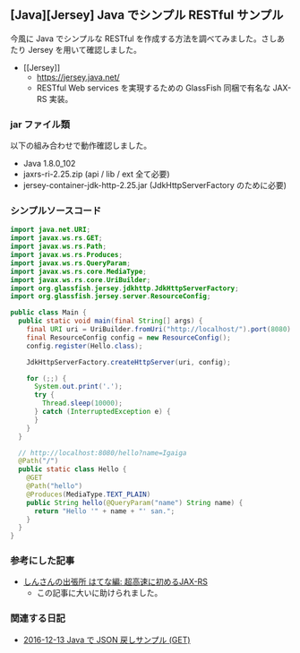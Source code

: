 ## [Java][Jersey] Java でシンプル RESTful サンプル

今風に Java でシンプルな RESTful を作成する方法を調べてみました。さしあたり Jersey を用いて確認しました。

* [[Jersey]]
  * https://jersey.java.net/
  * RESTful Web services を実現するための GlassFish 同梱で有名な JAX-RS 実装。



### jar ファイル類

以下の組み合わせで動作確認しました。

* Java 1.8.0_102
* jaxrs-ri-2.25.zip (api / lib / ext 全て必要)
* jersey-container-jdk-http-2.25.jar (JdkHttpServerFactory のために必要)



### シンプルソースコード


```java
import java.net.URI;
import javax.ws.rs.GET;
import javax.ws.rs.Path;
import javax.ws.rs.Produces;
import javax.ws.rs.QueryParam;
import javax.ws.rs.core.MediaType;
import javax.ws.rs.core.UriBuilder;
import org.glassfish.jersey.jdkhttp.JdkHttpServerFactory;
import org.glassfish.jersey.server.ResourceConfig;

public class Main {
  public static void main(final String[] args) {
    final URI uri = UriBuilder.fromUri("http://localhost/").port(8080).build();
    final ResourceConfig config = new ResourceConfig();
    config.register(Hello.class);

    JdkHttpServerFactory.createHttpServer(uri, config);

    for (;;) {
      System.out.print('.');
      try {
        Thread.sleep(10000);
      } catch (InterruptedException e) {
      }
    }
  }

  // http://localhost:8080/hello?name=Igaiga
  @Path("/")
  public static class Hello {
    @GET
    @Path("hello")
    @Produces(MediaType.TEXT_PLAIN)
    public String hello(@QueryParam("name") String name) {
      return "Hello '" + name + "' san.";
    }
  }
}
```



### 参考にした記事


* [しんさんの出張所 はてな編: 超高速に初めるJAX-RS](http://d.hatena.ne.jp/shin/20161204/p1)
  * この記事に大いに助けられました。



### 関連する日記


* [2016-12-13 Java で JSON 戻しサンプル (GET)](http://d.hatena.ne.jp/igapyon/20161213)



